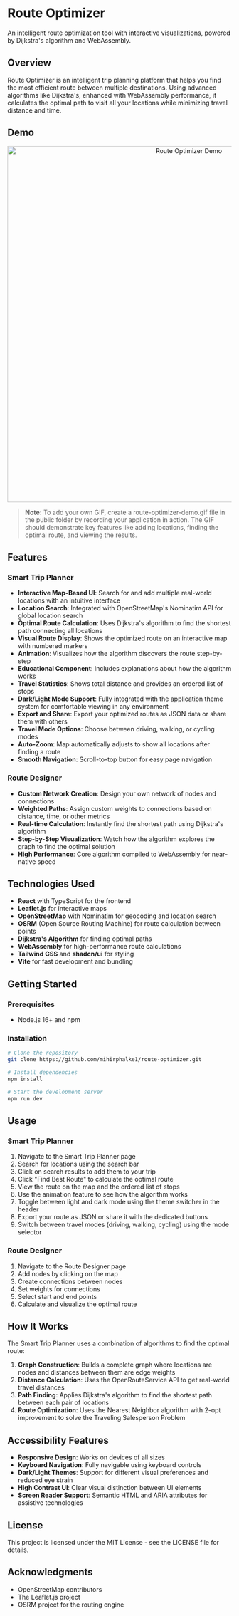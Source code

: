 # Route Optimizer

An intelligent route optimization tool with interactive visualizations, powered by Dijkstra's algorithm and WebAssembly.

## Overview

Route Optimizer is an intelligent trip planning platform that helps you find the most efficient route between multiple destinations. Using advanced algorithms like Dijkstra's, enhanced with WebAssembly performance, it calculates the optimal path to visit all your locations while minimizing travel distance and time.

## Demo

<div align="center">
  <img src="public/route-optimizer-demo.gif" alt="Route Optimizer Demo" width="800">
</div>

> **Note:** To add your own GIF, create a route-optimizer-demo.gif file in the public folder by recording your application in action. The GIF should demonstrate key features like adding locations, finding the optimal route, and viewing the results.

## Features

### Smart Trip Planner

- **Interactive Map-Based UI**: Search for and add multiple real-world locations with an intuitive interface
- **Location Search**: Integrated with OpenStreetMap's Nominatim API for global location search
- **Optimal Route Calculation**: Uses Dijkstra's algorithm to find the shortest path connecting all locations
- **Visual Route Display**: Shows the optimized route on an interactive map with numbered markers
- **Animation**: Visualizes how the algorithm discovers the route step-by-step
- **Educational Component**: Includes explanations about how the algorithm works
- **Travel Statistics**: Shows total distance and provides an ordered list of stops
- **Dark/Light Mode Support**: Fully integrated with the application theme system for comfortable viewing in any environment
- **Export and Share**: Export your optimized routes as JSON data or share them with others
- **Travel Mode Options**: Choose between driving, walking, or cycling modes
- **Auto-Zoom**: Map automatically adjusts to show all locations after finding a route
- **Smooth Navigation**: Scroll-to-top button for easy page navigation

### Route Designer

- **Custom Network Creation**: Design your own network of nodes and connections
- **Weighted Paths**: Assign custom weights to connections based on distance, time, or other metrics
- **Real-time Calculation**: Instantly find the shortest path using Dijkstra's algorithm
- **Step-by-Step Visualization**: Watch how the algorithm explores the graph to find the optimal solution
- **High Performance**: Core algorithm compiled to WebAssembly for near-native speed

## Technologies Used

- **React** with TypeScript for the frontend
- **Leaflet.js** for interactive maps
- **OpenStreetMap** with Nominatim for geocoding and location search
- **OSRM** (Open Source Routing Machine) for route calculation between points
- **Dijkstra's Algorithm** for finding optimal paths
- **WebAssembly** for high-performance route calculations
- **Tailwind CSS** and **shadcn/ui** for styling
- **Vite** for fast development and bundling

## Getting Started

### Prerequisites

- Node.js 16+ and npm

### Installation

```bash
# Clone the repository
git clone https://github.com/mihirphalke1/route-optimizer.git

# Install dependencies
npm install

# Start the development server
npm run dev
```

## Usage

### Smart Trip Planner

1. Navigate to the Smart Trip Planner page
2. Search for locations using the search bar
3. Click on search results to add them to your trip
4. Click "Find Best Route" to calculate the optimal route
5. View the route on the map and the ordered list of stops
6. Use the animation feature to see how the algorithm works
7. Toggle between light and dark mode using the theme switcher in the header
8. Export your route as JSON or share it with the dedicated buttons
9. Switch between travel modes (driving, walking, cycling) using the mode selector

### Route Designer

1. Navigate to the Route Designer page
2. Add nodes by clicking on the map
3. Create connections between nodes
4. Set weights for connections
5. Select start and end points
6. Calculate and visualize the optimal route

## How It Works

The Smart Trip Planner uses a combination of algorithms to find the optimal route:

1. **Graph Construction**: Builds a complete graph where locations are nodes and distances between them are edge weights
2. **Distance Calculation**: Uses the OpenRouteService API to get real-world travel distances
3. **Path Finding**: Applies Dijkstra's algorithm to find the shortest path between each pair of locations
4. **Route Optimization**: Uses the Nearest Neighbor algorithm with 2-opt improvement to solve the Traveling Salesperson Problem

## Accessibility Features

- **Responsive Design**: Works on devices of all sizes
- **Keyboard Navigation**: Fully navigable using keyboard controls
- **Dark/Light Themes**: Support for different visual preferences and reduced eye strain
- **High Contrast UI**: Clear visual distinction between UI elements
- **Screen Reader Support**: Semantic HTML and ARIA attributes for assistive technologies

## License

This project is licensed under the MIT License - see the LICENSE file for details.

## Acknowledgments

- OpenStreetMap contributors
- The Leaflet.js project
- OSRM project for the routing engine
